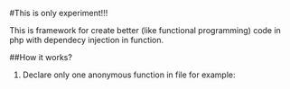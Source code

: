 #This is only experiment!!!

This is framework for create better (like functional programming) code in php with dependecy injection in function.

##How it works?

1. Declare only one anonymous function in file for example:

 <?php return function($a, $b) {
     return;
 };

2. Ok, first tests!

 <?php return function($a, $b) {
     return;
 };

 //@Test
 $t($f(1, 1), 2);

 $t($f(0, 1), 1);

 $t($f(4, 2), 6);

Two magic functions in variables:

 - $t - this is test function with two arguments ($actual, $expected)
 - $f - function from file

3. Run test:

 php test.php ./path/to/file.php

3. Add logic to function:

 <?php return function($a, $b) { 
     return $a + $b;
 };

 //@Test
 $t($f(1, 1), 2);

 $t($f(0, 1), 1);

 $t($f(4, 2), 6);

THIS IS SIMPLE! yeah ;)

4. but, if you have get output on screen, and add tests for this output, you must use *injector*, add param in unit tests and use for send to output

 <?php return function($a, $b, $_println) {
     $c = $a + $b;
     $_println($c);
     return $c;
 };

 //@Test
 $t($f(1, 1, function($output){ assert(2 === $output); }), 2);

 $t($f(0, 1, function($output){ assert(1 === $output); }), 1);

 $t($f(4, 2, function($output){ assert(6 === $output); }), 6);

Function println is part of core framework, this is loaded dynamically.

5. You have dependency injection in php function! ;)

6. Organize your functions in catalogues and use other functions only with dependency injections.

7. See on index.php for start app

